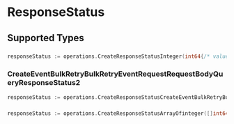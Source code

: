 # ResponseStatus


## Supported Types

### 

```go
responseStatus := operations.CreateResponseStatusInteger(int64{/* values here */})
```

### CreateEventBulkRetryBulkRetryEventRequestRequestBodyQueryResponseStatus2

```go
responseStatus := operations.CreateResponseStatusCreateEventBulkRetryBulkRetryEventRequestRequestBodyQueryResponseStatus2(operations.CreateEventBulkRetryBulkRetryEventRequestRequestBodyQueryResponseStatus2{/* values here */})
```

### 

```go
responseStatus := operations.CreateResponseStatusArrayOfinteger([]int64{/* values here */})
```

